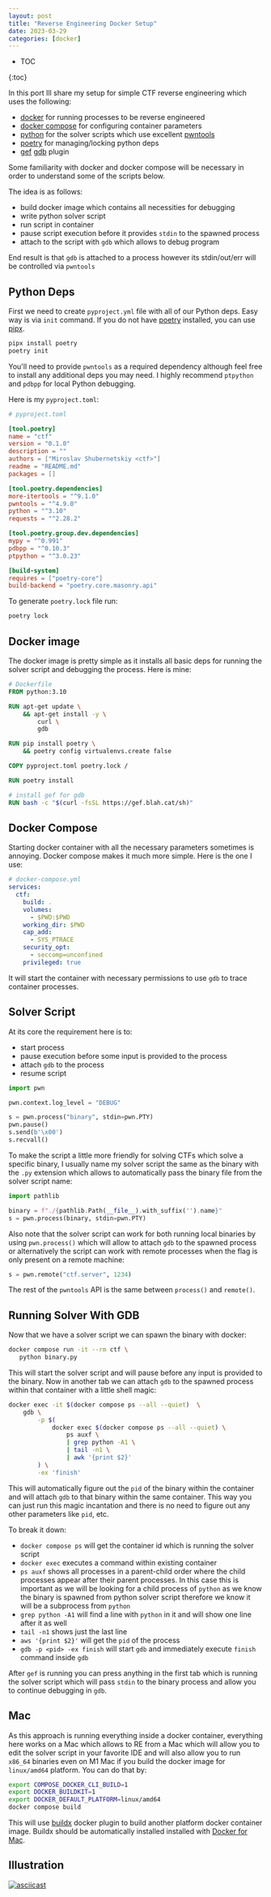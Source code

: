 ```yaml
---
layout: post
title: "Reverse Engineering Docker Setup"
date: 2023-03-29
categories: [docker]
---
```


- TOC

{:toc}

In this port Ill share my setup for simple CTF reverse engineering
which uses the following:

- [docker] for running processes to be reverse engineered
- [docker compose] for configuring container parameters
- [python] for the solver scripts which use excellent [pwntools]
- [poetry] for managing/locking python deps
- [gef] [gdb] plugin

Some familiarity with docker and docker compose will be necessary
in order to understand some of the scripts below.

The idea is as follows:

- build docker image which contains all necessities for debugging
- write python solver script
- run script in container
- pause script execution before it provides `stdin` to the spawned
  process
- attach to the script with `gdb` which allows to debug program

End result is that `gdb` is attached to a process however its
stdin/out/err will be controlled via `pwntools`

## Python Deps

First we need to create `pyproject.yml` file with all of our Python deps.
Easy way is via `init` command. If you do not have [poetry] installed,
you can use [pipx].

```sh
pipx install poetry
poetry init
```

You'll need to provide `pwntools` as a required dependency although
feel free to install any additional deps you may need. I highly
recommend `ptpython` and `pdbpp` for local Python debugging.

Here is my `pyproject.toml`:

```toml
# pyproject.toml

[tool.poetry]
name = "ctf"
version = "0.1.0"
description = ""
authors = ["Miroslav Shubernetskiy <ctf>"]
readme = "README.md"
packages = []

[tool.poetry.dependencies]
more-itertools = "^9.1.0"
pwntools = "^4.9.0"
python = "^3.10"
requests = "^2.28.2"

[tool.poetry.group.dev.dependencies]
mypy = "^0.991"
pdbpp = "^0.10.3"
ptpython = "^3.0.23"

[build-system]
requires = ["poetry-core"]
build-backend = "poetry.core.masonry.api"
```

To generate `poetry.lock` file run:

```sh
poetry lock
```

## Docker image

The docker image is pretty simple as it installs all basic
deps for running the solver script and debugging the process.
Here is mine:

```dockerfile
# Dockerfile
FROM python:3.10

RUN apt-get update \
    && apt-get install -y \
        curl \
        gdb

RUN pip install poetry \
    && poetry config virtualenvs.create false

COPY pyproject.toml poetry.lock /

RUN poetry install

# install gef for gdb
RUN bash -c "$(curl -fsSL https://gef.blah.cat/sh)"
```

## Docker Compose

Starting docker container with all the necessary parameters sometimes is
annoying. Docker compose makes it much more simple. Here is the one I use:

```yaml
# docker-compose.yml
services:
  ctf:
    build: .
    volumes:
      - $PWD:$PWD
    working_dir: $PWD
    cap_add:
      - SYS_PTRACE
    security_opt:
      - seccomp=unconfined
    privileged: true
```

It will start the container with necessary permissions to use `gdb` to trace
container processes.

## Solver Script

At its core the requirement here is to:

- start process
- pause execution before some input is provided to the process
- attach `gdb` to the process
- resume script

```python
import pwn

pwn.context.log_level = "DEBUG"

s = pwn.process("binary", stdin=pwn.PTY)
pwn.pause()
s.send(b'\x00')
s.recvall()
```

To make the script a little more friendly for solving CTFs which
solve a specific binary, I usually name my solver script the same
as the binary with the `.py` extension which allows to automatically
pass the binary file from the solver script name:

```python
import pathlib

binary = f"./{pathlib.Path(__file__).with_suffix('').name}"
s = pwn.process(binary, stdin=pwn.PTY)
```

Also note that the solver script can work for both running local
binaries by using `pwn.process()` which will allow to attach `gdb` to
the spawned process or alternatively the script can work with remote
processes when the flag is only present on a remote machine:

```python
s = pwn.remote("ctf.server", 1234)
```

The rest of the `pwntools` API is the same between `process()` and
`remote()`.

## Running Solver With GDB

Now that we have a solver script we can spawn the binary with docker:

```sh
docker compose run -it --rm ctf \
   python binary.py
```

This will start the solver script and will pause before any input is
provided to the binary. Now in another tab we can attach `gdb` to the
spawned process within that container with a little shell magic:

```sh
docker exec -it $(docker compose ps --all --quiet)  \
    gdb \
        -p $(
            docker exec $(docker compose ps --all --quiet) \
                ps auxf \
                | grep python -A1 \
                | tail -n1 \
                | awk '{print $2}'
        ) \
        -ex 'finish'
```

This will automatically figure out the `pid` of the binary within
the container and will attach `gdb` to that binary within the same
container. This way you can just run this magic incantation and there is
no need to figure out any other parameters like `pid`, etc.

To break it down:

- `docker compose ps` will get the container id which is running
  the solver script
- `docker exec` executes a command within existing container
- `ps auxf` shows all processes in a parent-child order where the
  child processes appear after their parent processes. In this case
  this is important as we will be looking for a child process of
  `python` as we know the binary is spawned from python solver
  script therefore we know it will be a subprocess from `python`
- `grep python -A1` will find a line with `python` in it and
  will show one line after it as well
- `tail -n1` shows just the last line
- `aws '{print $2}'` will get the `pid` of the process
- `gdb -p <pid> -ex finish` will start `gdb` and immediately execute
  `finish` command inside `gdb`

After `gef` is running you can press anything in the first tab
which is running the solver script which will pass `stdin` to the
binary process and allow you to continue debugging in `gdb`.

## Mac

As this approach is running everything inside a docker container,
everything here works on a Mac which allows to RE from a Mac which will
allow you to edit the solver script in your favorite IDE and will also
allow you to run `x86_64` binaries even on M1 Mac if you build the
docker image for `linux/amd64` platform. You can do that by:

```sh
export COMPOSE_DOCKER_CLI_BUILD=1
export DOCKER_BUILDKIT=1
export DOCKER_DEFAULT_PLATFORM=linux/amd64
docker compose build
```

This will use [buildx] docker plugin to build another platform
docker container image. Buildx should be automatically installed
installed with [Docker for Mac].

## Illustration

[![asciicast](https://asciinema.org/a/2TtOidOtfBTqxUalRTc9vOmvA.svg)](https://asciinema.org/a/2TtOidOtfBTqxUalRTc9vOmvA)

[poetry]: https://python-poetry.org/docs/
[python]: https://www.python.org/
[docker]: https://docs.docker.com/desktop/
[docker compose]: https://docs.docker.com/compose/
[pwntools]: https://docs.pwntools.com/en/stable/
[gef]: https://github.com/hugsy/gef
[gdb]: https://www.sourceware.org/gdb/
[pipx]: https://pypa.github.io/pipx/
[buildx]: https://docs.docker.com/engine/reference/commandline/buildx/
[Docker for Mac]: https://docs.docker.com/desktop/install/mac-install/
